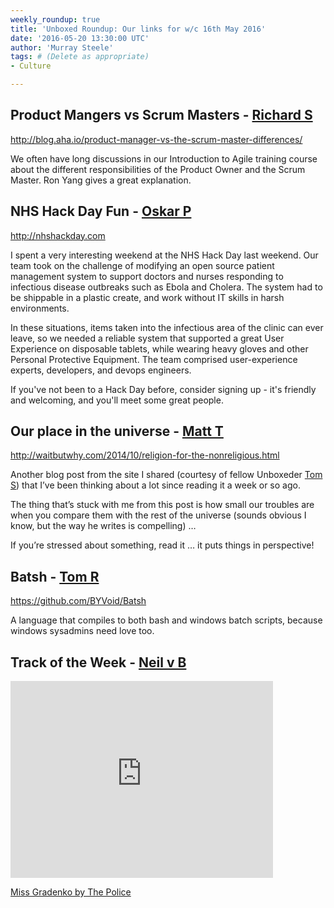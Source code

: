 ```yaml
---
weekly_roundup: true
title: 'Unboxed Roundup: Our links for w/c 16th May 2016'
date: '2016-05-20 13:30:00 UTC'
author: 'Murray Steele'
tags: # (Delete as appropriate)
- Culture

---
```


## Product Mangers vs Scrum Masters - [Richard S](/people#richard-stobart)

http://blog.aha.io/product-manager-vs-the-scrum-master-differences/

We often have long discussions in our Introduction to Agile training course about the different responsibilities of the Product Owner and the Scrum Master.  Ron Yang  gives a great explanation.

## NHS Hack Day Fun - [Oskar P](/people#oskar-pearson)

http://nhshackday.com

I spent a very interesting weekend at the NHS Hack Day last weekend. Our team took on the challenge of modifying an open source patient management system to support doctors and nurses responding to infectious disease outbreaks such as Ebola and Cholera. The system had to be shippable in a plastic create, and work without IT skills in harsh environments.

In these situations, items taken into the infectious area of the clinic can ever leave, so we needed a reliable system that supported a great User Experience on disposable tablets, while wearing heavy gloves and other Personal Protective Equipment. The team comprised user-experience experts, developers, and devops engineers.

If you've not been to a Hack Day before, consider signing up - it's friendly and welcoming, and you'll meet some great people.

## Our place in the universe - [Matt T](/people#matt-turrell)

http://waitbutwhy.com/2014/10/religion-for-the-nonreligious.html

Another blog post from the site I shared (courtesy of fellow Unboxeder [Tom S](/people#tom-sabin)) that I’ve been thinking about a lot since reading it a week or so ago.

The thing that’s stuck with me from this post is how small our troubles are when you compare them with the rest of the universe (sounds obvious I know, but the way he writes is compelling) …

If you’re stressed about something, read it … it puts things in perspective!

## Batsh - [Tom R](http://tomrussell.co.uk/)

https://github.com/BYVoid/Batsh

A language that compiles to both bash and windows batch scripts, because windows sysadmins need love too.

## Track of the Week - [Neil v B](/people#neil-van-beinum)

<iframe width="420" height="315" src="https://www.youtube.com/embed/YyZVS_b6r4E" frameborder="0" allowfullscreen></iframe>

[Miss Gradenko by The Police](https://www.youtube.com/watch?v=YyZVS_b6r4E)

